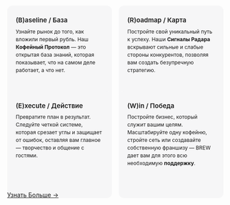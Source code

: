 <div class="features-container">
  <div class="feature-card">
    <h3>(B)aseline / База</h3>
    <p>Узнайте рынок до того, как вложили первый рубль. Наш <strong>Кофейный Протокол</strong> — это открытая база знаний, которая показывает, что на самом деле работает, а что нет.</p>
  </div>
  
  <div class="feature-card">
    <h3>(R)oadmap / Карта</h3>
    <p>Постройте свой уникальный путь к успеху. Наши <strong>Сигналы Радара</strong> вскрывают сильные и слабые стороны конкурентов, позволяя вам создать безупречную стратегию.</p>
  </div>
  
  <div class="feature-card">
    <h3>(E)xecute / Действие</h3>
    <p>Превратите план в результат. Следуйте четкой системе, которая срезает углы и защищает от ошибок, оставляя вам главное — творчество и общение с гостями.</p>
  </div>

  <div class="feature-card">
    <h3>(W)in / Победа</h3>
    <p>Постройте бизнес, который служит вашим целям. Масштабируйте одну кофейню, стройте сеть или создавайте собственную франшизу — BREW дает вам для этого всю необходимую <strong>поддержку</strong>.</p>
  </div>
</div>

<div class="start-button-container">
  <a href="/brew/about" class="btn btn-primary" rel="noopener noreferrer">Узнать Больше →</a>
</div>

<br><br>

<style>
/* Контейнер для карточек */
.features-container {
  display: grid;
  grid-template-columns: repeat(2, 1fr); /* Изменено: 2 столбца вместо 3 */
  gap: 16px;
  margin: 32px 0;
}

/* --- ОБНОВЛЁННЫЕ СТИЛИ КАРТОЧКИ --- */
.feature-card {
  /* 
    Изменено: Установлен конкретный светло-серый фон для светлой темы,
    чтобы карточка была видна на белом фоне страницы без обводки.
  */
  background-color: #f6f6f7;
  /* Изменено: Обводка убрана по вашему запросу. */
  border: none;
  border-radius: 12px;
  padding: 24px 20px;
  height: 100%;
}

/* Стили для ТЁМНОЙ темы */
:root.dark .feature-card {
  /* 
    Для тёмной темы используем стандартную переменную VitePress,
    она создаёт отличный контраст.
  */
  background-color: var(--vp-c-bg-soft);
}

/* --- ОБНОВЛЁННЫЕ СТИЛИ ЗАГОЛОВКА --- */
.feature-card h3 {
  /* 
    Изменено: Цвет для светлой темы теперь тёмный для лучшей читаемости.
    Используем переменную основного текста.
  */
  color: var(--vp-c-text-1);
  font-size: 15px;
  line-height: 1.3;
  margin-top: 0;
  margin-bottom: 8px;
  font-weight: 600;
}

/* Цвет заголовка для ТЁМНОЙ темы */
:root.dark .feature-card h3 {
  /* Возвращаем ваш яркий цвет для тёмной темы, где он отлично смотрится */
  color: #c5f946;
}

.feature-card p {
  color: var(--vp-c-text-2); 
  font-size: 12px;
  line-height: 1.5;
  margin: 0;
}

/* Мобильная адаптация */
@media (max-width: 768px) {
  .features-container {
    grid-template-columns: 1fr;
    gap: 16px;
  }
}
</style>
